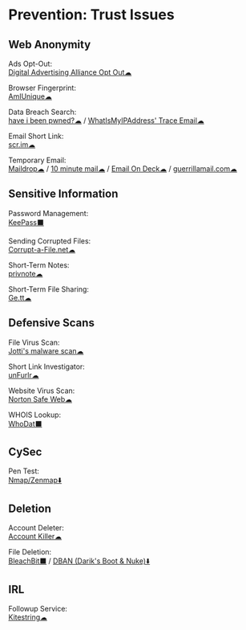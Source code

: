 # Prevention: Trust Issues

## Web Anonymity

Ads Opt-Out:  
  [Digital Advertising Alliance Opt Out☁](http://www.aboutads.info/choices/)
  
Browser Fingerprint:  
  [AmIUnique☁](https://amiunique.org/)
  
Data Breach Search:  
  [have i been pwned?☁](https://haveibeenpwned.com/) / 
  [WhatIsMyIPAddress' Trace Email☁](https://whatismyipaddress.com/trace-email)
  
Email Short Link:  
  [scr.im☁](http://scr.im/)
  
Temporary Email:  
  [Maildrop☁](https://maildrop.cc/) / 
  [10 minute mail☁](https://10minutemail.com/) / 
  [Email On Deck☁](https://www.emailondeck.com/) / 
  [guerrillamail.com☁](https://www.guerrillamail.com/)
  
## Sensitive Information

Password Management:  
  [KeePass⬛](https://keepass.info/)
  
Sending Corrupted Files:  
  [Corrupt-a-File.net☁](https://corrupt-a-file.net/)
  
Short-Term Notes:  
  [privnote☁](https://privnote.com/)
  
Short-Term File Sharing:  
  [Ge.tt☁](http://ge.tt/)
  
## Defensive Scans

File Virus Scan:  
  [Jotti's malware scan☁](https://virusscan.jotti.org/)
  
Short Link Investigator:  
  [unFurlr☁](https://unfurlr.com/)
  
Website Virus Scan:  
  [Norton Safe Web☁](https://safeweb.norton.com/)
  
WHOIS Lookup:  
  [WhoDat⬛](https://portableapps.com/apps/utilities/whodat-portable)
  
## CySec

Pen Test:  
  [Nmap/Zenmap⬇️](https://nmap.org/)
  
## Deletion

Account Deleter:  
  [Account Killer☁](https://www.accountkiller.com/en/popular)
  
File Deletion:  
  [BleachBit⬛](https://www.bleachbit.org/) / 
  [DBAN (Darik's Boot & Nuke)⬇️](https://dban.org/)
  
## IRL

Followup Service:  
  [Kitestring☁](https://www.kitestring.io/)
